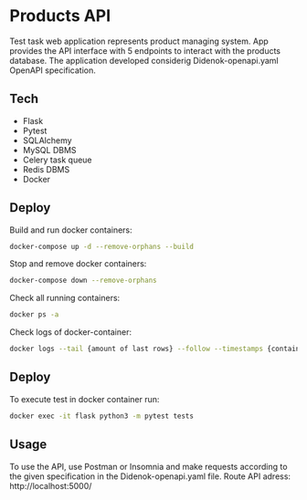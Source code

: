 # Products API
Test task web application represents product managing system. App provides the API interface with 5 endpoints to interact with the products database. The application developed considerig Didenok-openapi.yaml OpenAPI specification.
## Tech
- Flask
- Pytest
- SQLAlchemy
- MySQL DBMS
- Celery task queue
- Redis DBMS
- Docker
## Deploy
Build and run docker containers:
```bash
docker-compose up -d --remove-orphans --build
```
Stop and remove docker containers:
```bash
docker-compose down --remove-orphans
```
Check all running containers:
```bash
docker ps -a
```
Check logs of docker-container:
```bash
docker logs --tail {amount of last rows} --follow --timestamps {container_name}
```
## Deploy
To execute test in docker container run:
```bash
docker exec -it flask python3 -m pytest tests
```
## Usage
To use the API, use Postman or Insomnia and make requests according to the given specification in the Didenok-openapi.yaml file. Route API adress: http://localhost:5000/